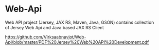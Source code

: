 # Web-Api
Web API project (Jersey, JAX RS, Maven, Java, GSON) contains collection of Jersey Web Api and Java based JAX RS Client

https://github.com/Virksaabnavjot/Web-Api/blob/master/PDF%20Jersey%20Web%20API%20Development.pdf
